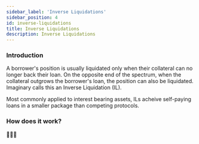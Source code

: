 ```yaml
---
sidebar_label: 'Inverse Liquidations'
sidebar_position: 4
id: inverse-liquidations
title: Inverse Liquidations
description: Inverse Liquidations
---
```


### Introduction

A borrower's position is usually liquidated only when their collateral can no longer back their loan. On the opposite end of the spectrum, when the collateral outgrows the borrower's loan, the position can also be liquidated. Imaginary calls this an Inverse Liquidation (IL). 

Most commonly applied to interest bearing assets, ILs acheive self-paying loans in a smaller package than competing protocols.

### How does it work?

🚧🚧🚧